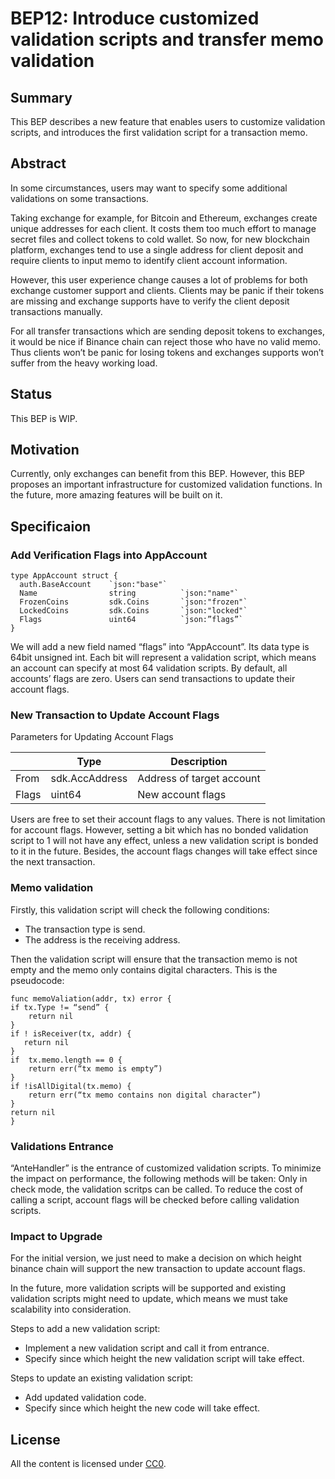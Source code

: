 # BEP12: Introduce customized validation scripts and transfer memo validation
## Summary
This BEP describes a new feature that enables users to customize validation scripts, and introduces the first validation script for a transaction memo. 
## Abstract
In some circumstances, users may want to specify some additional validations on some transactions. 

Taking exchange for example, for Bitcoin and Ethereum, exchanges create unique addresses for each client. It costs them too much effort to manage secret files and collect tokens to cold wallet. So now, for new blockchain platform, exchanges tend to use a single address for client deposit and require clients to input memo to identify client account information. 

However, this user experience change causes a lot of problems for both exchange customer support and clients. Clients may be panic if their tokens are missing and exchange supports have to verify the client deposit transactions manually. 

For all transfer transactions which are sending deposit tokens to exchanges, it would be nice if Binance chain can reject those who have no valid memo. Thus clients won’t be panic for losing tokens and exchanges supports won’t suffer from the heavy working load.

## Status
This BEP is WIP.
## Motivation
Currently, only exchanges can benefit from this BEP. However, this BEP proposes an important infrastructure for customized validation functions. In the future, more amazing features will be built on it. 
## Specificaion
### Add Verification Flags into AppAccount
```
type AppAccount struct {
  auth.BaseAccount    `json:"base"`
  Name                string          `json:"name"`
  FrozenCoins         sdk.Coins       `json:"frozen"`
  LockedCoins         sdk.Coins       `json:"locked"`
  Flags               uint64          `json:”flags”`
}
```
We will add a new field named “flags” into “AppAccount”. Its data type is 64bit unsigned int. Each bit will represent a validation script, which means an account can specify at most 64 validation scripts. By default, all accounts’ flags are zero. Users can send transactions to update their account flags.
### New Transaction to Update Account Flags
Parameters for Updating Account Flags

|       | Type           | Description | 
|-------|----------------|-------------|
| From  | sdk.AccAddress | Address of target account |
| Flags | uint64         | New account flags | 

Users are free to set their account flags to any values. There is not limitation for account flags. However, setting a bit which has no bonded validation script to 1 will not have any effect, unless a new validation script is bonded to it in the future. Besides, the account flags changes will take effect since the next transaction. 
 
### Memo validation
Firstly, this validation script will check the following conditions:

- The transaction type is send.
- The address is the receiving address.

Then the validation script will ensure that the transaction memo is not empty and the memo only contains digital characters. This is the pseudocode:

```
func memoValiation(addr, tx) error {
if tx.Type != “send” {
    return nil
}
if ! isReceiver(tx, addr) {
   return nil
}
if  tx.memo.length == 0 {
    return err(“tx memo is empty”)
}
if !isAllDigital(tx.memo) {
    return err(“tx memo contains non digital character”)
}
return nil
}
```

### Validations Entrance
“AnteHandler” is the entrance of customized validation scripts. To minimize the impact on performance, the following methods will be taken:
Only in check mode, the validation scritps can be called. 
To reduce the cost of calling a script, account flags will be checked before calling validation scripts.

### Impact to Upgrade
For the initial version, we just need to make a decision on which height binance chain will support the new transaction to update account flags.

In the future, more validation scripts will be supported and existing validation scripts might need to update, which means we must take scalability into consideration. 

Steps to add a new validation script:

- Implement a new validation script and call it from entrance.
- Specify since which height the new validation script will take effect.

Steps to update an existing validation script:

- Add updated validation code.
- Specify since which height the new code will take effect.


## License
All the content is licensed under [CC0](https://creativecommons.org/publicdomain/zero/1.0/).

